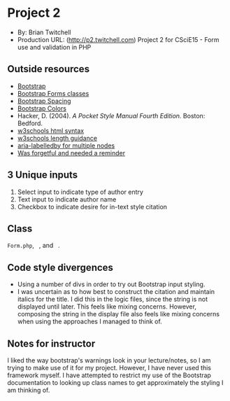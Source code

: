 # Project 2
+ By: Brian Twitchell
+ Production URL: (http://p2.twitchell.com)
Project 2 for CSciE15 - Form use and validation in PHP

## Outside resources
* [Bootstrap](https://getbootstrap.com/docs/4.3/getting-started/introduction/)
* [Bootstrap Forms classes](https://getbootstrap.com/docs/4.0/components/forms/)
* [Bootstrap Spacing](https://getbootstrap.com/docs/4.0/utilities/spacing/)
* [Bootstrap Colors](https://getbootstrap.com/docs/4.0/utilities/colors/)
* Hacker, D. (2004). *A Pocket Style Manual Fourth Edition.* Boston: Bedford.
* [w3schools html syntax](https://www.w3schools.com/html/html_form_input_types.asp)
* [w3schools length guidance](https://www.w3schools.com/html/html5_syntax.asp)
* [aria-labelledby for multiple nodes](https://www.w3.org/WAI/GL/wiki/Using_aria-labelledby_to_concatenate_a_label_from_several_text_nodes)
* [Was forgetful and needed a reminder](https://www.sitepoint.com/community/t/how-to-make-h1-h2-etc-as-links/3004)

## 3 Unique inputs
1. Select input to indicate type of author entry
2. Text input to indicate author name
3. Checkbox to indicate desire for in-text style citation

## Class
`Form.php`, ` `, and ` `.

## Code style divergences
* Using a number of divs in order to try out Bootstrap input styling.
* I was uncertain as to how best to construct the citation and maintain italics for the title. I did this in the logic files, since the string is not displayed until later. This feels like mixing concerns. However, composing the string in the display file also feels like mixing concerns when using the approaches I managed to think of.

## Notes for instructor
I liked the way bootstrap's warnings look in your lecture/notes, so I am trying to make use of it for my project. However, I have never used this framework myself. I have attempted to restrict my use of the Bootstrap documentation to looking up class names to get approximately the styling I am thinking of.

